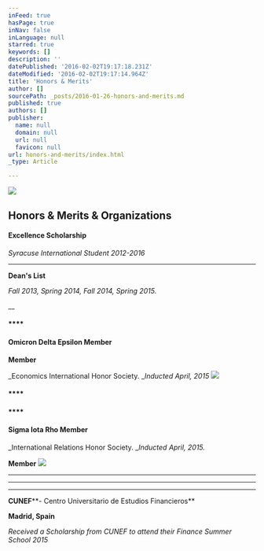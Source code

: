 ```yaml
---
inFeed: true
hasPage: true
inNav: false
inLanguage: null
starred: true
keywords: []
description: ''
datePublished: '2016-02-02T19:17:18.231Z'
dateModified: '2016-02-02T19:17:14.964Z'
title: 'Honors & Merits'
author: []
sourcePath: _posts/2016-01-26-honors-and-merits.md
published: true
authors: []
publisher:
  name: null
  domain: null
  url: null
  favicon: null
url: honors-and-merits/index.html
_type: Article

---
```

![](https://the-grid-user-content.s3-us-west-2.amazonaws.com/27bf2188-82aa-4282-826c-6aa0401e1225.GIF)

## Honors & Merits & Organizations

#### **Excellence Scholarship**

_Syracuse International Student 2012-2016_

****

**Dean's List**

_Fall 2013, Spring 2014, Fall 2014, Spring 2015\._

__

#### ****

#### **Omicron Delta Epsilon Member**

**Member**

_Economics International Honor Society. __Inducted April, 2015_
![](https://s3-us-west-2.amazonaws.com/the-grid-img/p/b86ef838088f8a409b8d152db57e32a3aa478669.jpg)

#### ****

#### ****

#### **Sigma Iota Rho Member**

_International Relations Honor Society. __Inducted April, 2015\._

**Member**
![](https://s3-us-west-2.amazonaws.com/the-grid-img/p/c5a57121c6529fec42692f0a23b36702e0739428.jpg)

****

****

****

**CUNEF****- Centro Universitario de Estudios Financieros**

**Madrid, Spain**

_Received a Scholarship from CUNEF to attend their Finance Summer School 2015_